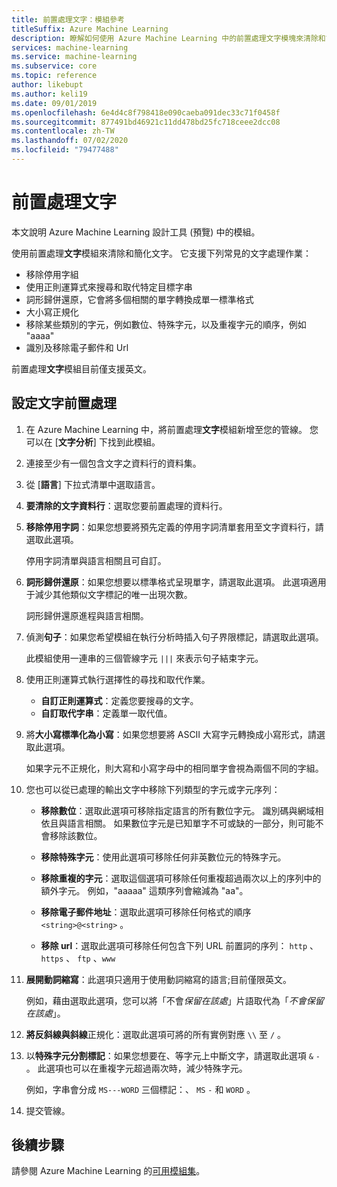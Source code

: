 ```yaml
---
title: 前置處理文字：模組參考
titleSuffix: Azure Machine Learning
description: 瞭解如何使用 Azure Machine Learning 中的前置處理文字模塊來清除和簡化文字。
services: machine-learning
ms.service: machine-learning
ms.subservice: core
ms.topic: reference
author: likebupt
ms.author: keli19
ms.date: 09/01/2019
ms.openlocfilehash: 6e4d4c8f798418e090caeba091dec33c71f0458f
ms.sourcegitcommit: 877491bd46921c11dd478bd25fc718ceee2dcc08
ms.contentlocale: zh-TW
ms.lasthandoff: 07/02/2020
ms.locfileid: "79477488"
---
```

# <a name="preprocess-text"></a>前置處理文字

本文說明 Azure Machine Learning 設計工具 (預覽) 中的模組。

使用前置處理**文字**模組來清除和簡化文字。 它支援下列常見的文字處理作業：

* 移除停用字組
* 使用正則運算式來搜尋和取代特定目標字串
* 詞形歸併還原，它會將多個相關的單字轉換成單一標準格式
* 大小寫正規化
* 移除某些類別的字元，例如數位、特殊字元，以及重複字元的順序，例如 "aaaa"
* 識別及移除電子郵件和 Url

前置處理**文字**模組目前僅支援英文。

## <a name="configure-text-preprocessing"></a>設定文字前置處理  

1.  在 Azure Machine Learning 中，將前置處理**文字**模組新增至您的管線。 您可以在 [**文字分析**] 下找到此模組。

1. 連接至少有一個包含文字之資料行的資料集。

1. 從 [**語言**] 下拉式清單中選取語言。

1. **要清除的文字資料行**：選取您要前置處理的資料行。

1. **移除停用字詞**：如果您想要將預先定義的停用字詞清單套用至文字資料行，請選取此選項。 

    停用字詞清單與語言相關且可自訂。

1. **詞形歸併還原**：如果您想要以標準格式呈現單字，請選取此選項。 此選項適用于減少其他類似文字標記的唯一出現次數。

    詞形歸併還原進程與語言相關。

1. 偵測**句子**：如果您希望模組在執行分析時插入句子界限標記，請選取此選項。

    此模組使用一連串的三個管線字元 `|||` 來表示句子結束字元。

1. 使用正則運算式執行選擇性的尋找和取代作業。

    * **自訂正則運算式**：定義您要搜尋的文字。
    * **自訂取代字串**：定義單一取代值。

1. 將**大小寫標準化為小寫**：如果您想要將 ASCII 大寫字元轉換成小寫形式，請選取此選項。

    如果字元不正規化，則大寫和小寫字母中的相同單字會視為兩個不同的字組。

1. 您也可以從已處理的輸出文字中移除下列類型的字元或字元序列：

    * **移除數位**：選取此選項可移除指定語言的所有數位字元。 識別碼與網域相依且與語言相關。 如果數位字元是已知單字不可或缺的一部分，則可能不會移除該數位。
    
    * **移除特殊字元**：使用此選項可移除任何非英數位元的特殊字元。
    
    * **移除重複的字元**：選取這個選項可移除任何重複超過兩次以上的序列中的額外字元。 例如，"aaaaa" 這類序列會縮減為 "aa"。
    
    * **移除電子郵件地址**：選取此選項可移除任何格式的順序 `<string>@<string>` 。  
    * **移除 url**：選取此選項可移除任何包含下列 URL 前置詞的序列： `http` 、 `https` 、 `ftp` 、`www`
    
1. **展開動詞縮寫**：此選項只適用于使用動詞縮寫的語言;目前僅限英文。 

    例如，藉由選取此選項，您可以將「不會*保留在該處*」片語取代為「*不會保留在該處*」。

1. **將反斜線與斜線**正規化：選取此選項可將的所有實例對應 `\\` 至 `/` 。

1. 以**特殊字元分割標記**：如果您想要在、等字元上中斷文字，請選取此選項 `&` `-` 。 此選項也可以在重複字元超過兩次時，減少特殊字元。 

    例如，字串會分成 `MS---WORD` 三個標記：、 `MS` `-` 和 `WORD` 。

1. 提交管線。

## <a name="next-steps"></a>後續步驟

請參閱 Azure Machine Learning 的[可用模組集](module-reference.md)。 
